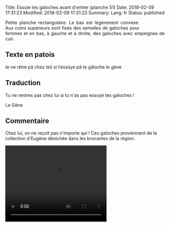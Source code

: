 Title: Essuie tes galoches avant d'entrer (planche 51)
Date: 2018-02-09 17:31:23
Modified: 2018-02-09 17:31:23
Summary: 
Lang: fr
Status: published


<figure class="image-block" style="float: right;">
  <img alt="" src="{static}/images/planche_51-2.png">
  <figcaption style="max-width: 333px"></figcaption>
</figure>
<p style="text-align:justify;">Petite planche rectangulaire. Le bas est légèrement convexe. Aux coins supérieurs sont fixés des semelles de galoches pour femmes et en bas, à gauche et à droite, des  galoches avec empeignes de cuir.</p>

## Texte en patois
te ne rétre pâ chez leû si t’essûye pâ te gâloche  			 le gène

## Traduction
Tu ne rentres pas chez lui si tu n'as pas essuyé tes galoches !

Le Gène

## Commentaire
Chez lui, on ne reçoit pas n'importe qui !
Ces galoches proviennent de la collection d'Eugène dénichée dans les brocantes de la région.

<video width="320" height="240" controls>
  <source src="https://d1njpgd0ygatdn.cloudfront.net/video_51.mp4" type="video/mp4">
</video>

